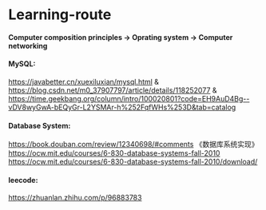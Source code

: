 # Learning-route

#### Computer composition principles -> Oprating system -> Computer networking

#### MySQL:
https://javabetter.cn/xuexiluxian/mysql.html & 
https://blog.csdn.net/m0_37907797/article/details/118252077 & 
https://time.geekbang.org/column/intro/100020801?code=EH9AuD4Bg--vDV8wyGwA-bEQyGr-L2YSMAr-h%252FqfWHs%253D&tab=catalog

#### Database System:
https://book.douban.com/review/12340698/#comments
《数据库系统实现》
https://ocw.mit.edu/courses/6-830-database-systems-fall-2010
https://ocw.mit.edu/courses/6-830-database-systems-fall-2010/download/

#### leecode:
https://zhuanlan.zhihu.com/p/96883783
